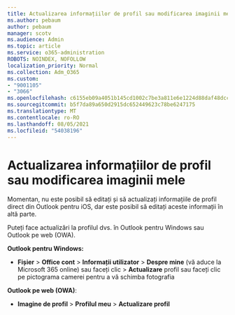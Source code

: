 ```yaml
---
title: Actualizarea informațiilor de profil sau modificarea imaginii mele
ms.author: pebaum
author: pebaum
manager: scotv
ms.audience: Admin
ms.topic: article
ms.service: o365-administration
ROBOTS: NOINDEX, NOFOLLOW
localization_priority: Normal
ms.collection: Adm_O365
ms.custom:
- "9001105"
- "3066"
ms.openlocfilehash: c6155eb09a4051b145cd1002c7be3a811e6e1224d88daf48dccbb4e059475081
ms.sourcegitcommit: b5f7da89a650d2915dc652449623c78be6247175
ms.translationtype: MT
ms.contentlocale: ro-RO
ms.lasthandoff: 08/05/2021
ms.locfileid: "54038196"
---
```

# <a name="update-my-profile-information-or-change-my-picture"></a>Actualizarea informațiilor de profil sau modificarea imaginii mele

Momentan, nu este posibil să editați și să actualizați informațiile de profil direct din Outlook pentru iOS, dar este posibil să editați aceste informații în altă parte. 

Puteți face actualizări la profilul dvs. în Outlook pentru Windows sau Outlook pe web (OWA). 

**Outlook pentru Windows:** 

- **Fișier**  >  **Office cont**  >  **Informații utilizator**  >  **Despre mine** (vă aduce la Microsoft 365 online) sau faceți clic > **Actualizare** profil sau faceți clic pe pictograma camerei pentru a vă schimba fotografia  
  
**Outlook pe web (OWA)**: 

- **Imagine de profil**  >  **Profilul meu**  >  **Actualizare profil**
